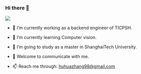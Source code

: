 ### Hi there 👋

<!--
**957001934/957001934** is a ✨ _special_ ✨ repository because its `README.md` (this file) appears on your GitHub profile.
Here are some ideas to get you started:

- 😄 Pronouns: ...
- ⚡ Fun fact: ...
-->
![](https://github-readme-stats.vercel.app/api?username=957001934)

- 🔭 I’m currently working as a backend engineer of TICPSH.  

- 🌱 I’m currently learning Computer vision.  

- 👯 I’m going to study as a master in ShanghaiTech University.  

- 💬 Welcome to communicate with me.  

- 📫 Reach me through: huhuazhang98@gmail.com  
